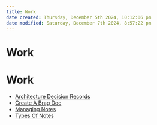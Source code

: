 ```yaml
---
title: Work
date created: Thursday, December 5th 2024, 10:12:06 pm
date modified: Saturday, December 7th 2024, 8:57:22 pm
---
```


# Work

# Work

- [Architecture Decision Records](architecture-decision-records.md)
- [Create A Brag Doc](create-a-brag-doc.md)
- [Managing Notes](managing-notes.md)
- [Types Of Notes](types-of-notes.md)
